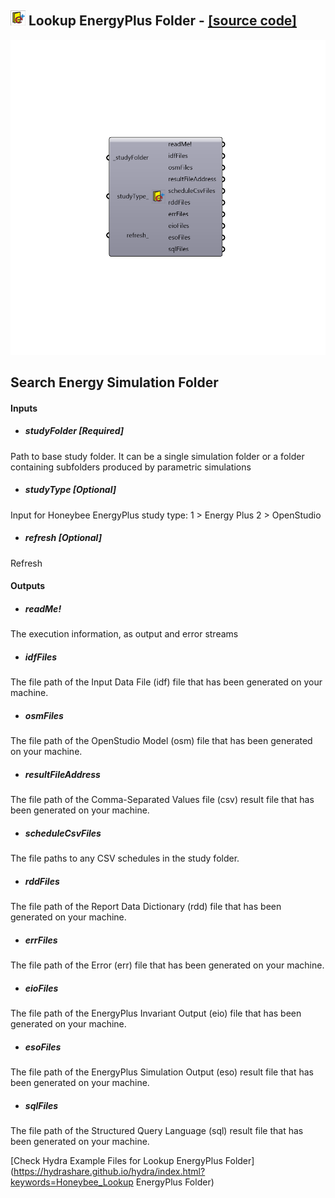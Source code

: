 ## ![](../../images/icons/Lookup_EnergyPlus_Folder.png) Lookup EnergyPlus Folder - [[source code]](https://github.com/mostaphaRoudsari/honeybee/tree/master/src/Honeybee_Lookup%20EnergyPlus%20Folder.py)

![](../../images/components/Lookup_EnergyPlus_Folder.png)

Search Energy Simulation Folder
 -
 

#### Inputs
* ##### studyFolder [Required]
Path to base study folder. It can be a single simulation folder or a folder containing subfolders produced by parametric simulations
* ##### studyType [Optional]
Input for Honeybee EnergyPlus study type:
 1 > Energy Plus
 2 > OpenStudio
* ##### refresh [Optional]
Refresh

#### Outputs
* ##### readMe!
The execution information, as output and error streams
* ##### idfFiles
The file path of the Input Data File (idf) file that has been generated on your machine.
* ##### osmFiles
The file path of the OpenStudio Model (osm) file that has been generated on your machine.
* ##### resultFileAddress
The file path of the Comma-Separated Values file (csv)  result file that has been generated on your machine.
* ##### scheduleCsvFiles
The file paths to any CSV schedules in the study folder.
* ##### rddFiles
The file path of the Report Data Dictionary (rdd) file that has been generated on your machine.
* ##### errFiles
The file path of the Error (err) file that has been generated on your machine.
* ##### eioFiles
The file path of the EnergyPlus Invariant Output (eio) file that has been generated on your machine.
* ##### esoFiles
The file path of the EnergyPlus Simulation Output (eso) result file that has been generated on your machine.
* ##### sqlFiles
The file path of the Structured Query Language (sql) result file that has been generated on your machine.


[Check Hydra Example Files for Lookup EnergyPlus Folder](https://hydrashare.github.io/hydra/index.html?keywords=Honeybee_Lookup EnergyPlus Folder)